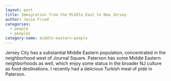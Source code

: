 ```yaml
---
layout: post
title: Immigration from the Middle East to New Jersey
author: Jesse Fried
categories:
  - people
  - peoples
category-name: middle-eastern-people
---
```


Jersey City has a substantial Middle Eastern population, concentrated in the neighborhood west of Journal Square. Paterson has some Middle Eastern neighborhoods as well, which enjoy some status in the broader NJ culture as food destinations. I recently had a delicious Turkish meal of pide in Paterson. 
